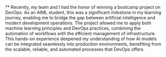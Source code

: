 ** Recently, my team and I had the honor of winning a bootcamp project on DevOps. As an AIML student, this was a significant milestone in my learning journey, enabling me to bridge the gap between artificial intelligence and modern development operations. The project allowed me to apply both machine learning principles and DevOps practices, combining the automation of workflows with the efficient management of infrastructure. This hands-on experience deepened my understanding of how AI models can be integrated seamlessly into production environments, benefiting from the scalable, reliable, and automated processes that DevOps offers.
